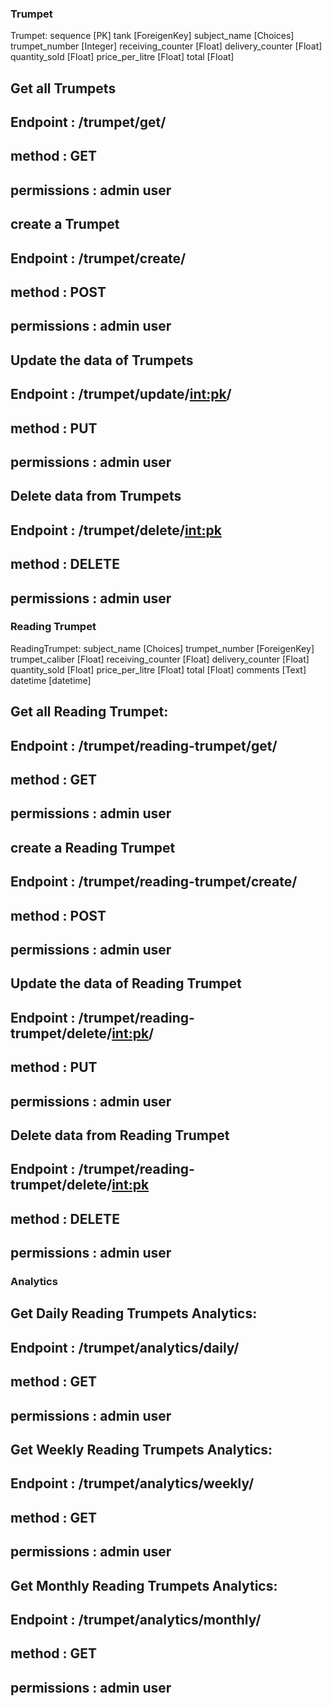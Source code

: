 ### Trumpet
Trumpet:
    sequence [PK]
    tank [ForeigenKey]
    subject_name [Choices]
    trumpet_number [Integer]
    receiving_counter [Float]
    delivery_counter [Float]
    quantity_sold [Float]
    price_per_litre [Float]
    total [Float]


## Get all Trumpets
## Endpoint : /trumpet/get/
## method : GET
## permissions : admin user

## create a Trumpet
## Endpoint : /trumpet/create/
## method : POST
## permissions : admin user

## Update the data of Trumpets
## Endpoint : /trumpet/update/<int:pk>/
## method : PUT
## permissions : admin user

## Delete data from Trumpets
## Endpoint : /trumpet/delete/<int:pk>
## method : DELETE
## permissions : admin user



### Reading Trumpet
ReadingTrumpet:
    subject_name [Choices]
    trumpet_number [ForeigenKey]
    trumpet_caliber [Float]
    receiving_counter [Float]
    delivery_counter [Float]
    quantity_sold [Float]
    price_per_litre [Float]
    total [Float]
    comments [Text]
    datetime [datetime]


## Get all Reading Trumpet:
## Endpoint : /trumpet/reading-trumpet/get/
## method : GET
## permissions : admin user

## create a Reading Trumpet
## Endpoint : /trumpet/reading-trumpet/create/
## method : POST
## permissions : admin user

## Update the data of Reading Trumpet
## Endpoint : /trumpet/reading-trumpet/delete/<int:pk>/
## method : PUT
## permissions : admin user

## Delete data from Reading Trumpet
## Endpoint : /trumpet/reading-trumpet/delete/<int:pk>
## method : DELETE
## permissions : admin user






### Analytics

## Get Daily Reading Trumpets Analytics:
## Endpoint : /trumpet/analytics/daily/
## method : GET
## permissions : admin user

## Get Weekly Reading Trumpets Analytics:
## Endpoint : /trumpet/analytics/weekly/
## method : GET
## permissions : admin user

## Get Monthly Reading Trumpets Analytics:
## Endpoint : /trumpet/analytics/monthly/
## method : GET
## permissions : admin user
